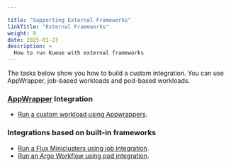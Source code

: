```yaml
---

title: "Supporting External Frameworks"
linkTitle: "External Frameworks"
weight: 9
date: 2025-01-23
description: >
  How to run Kueue with external frameworks
---
```


The tasks below show you how to build a custom integration.
You can use AppWrapper, job-based workloads and pod-based workloads.

### [AppWrapper](https://project-codeflare.github.io/appwrapper/) Integration
- [Run a custom workload using Appwrappers](/docs/tasks/run/external_workloads/wrapped_custom_workload).

### Integrations based on built-in frameworks
- [Run a Flux Miniclusters using job integration](/docs/tasks/run/external_workloads/flux_miniclusters).
- [Run an Argo Workflow using pod integration](/docs/tasks/run/external_workloads/pod_based_workloads/argo_workflow).
